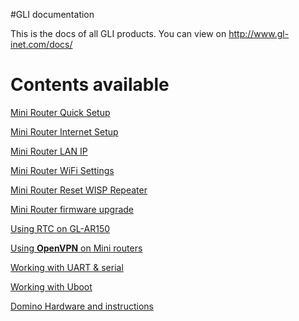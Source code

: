 #GLI documentation


This is the docs of all GLI products. You can view on http://www.gl-inet.com/docs/ 



Contents available
===================

[Mini Router Quick Setup](mini/index.md)

[Mini Router Internet Setup](mini/internet.md)

[Mini Router LAN IP](mini/lan.md)

[Mini Router WiFi Settings](mini/wifi.md)

[Mini Router Reset WISP Repeater](mini/repeater.md)

[Mini Router firmware upgrade](mini/firmware.md)

[Using RTC on GL-AR150](mini/ar150rtc.md)

[Using **OpenVPN** on Mini routers](openwrt/openvpn.md)

[Working with UART & serial](diy/serial.md)

[Working with Uboot](diy/uboot.md)

[Domino Hardware and instructions](domino/index.md)